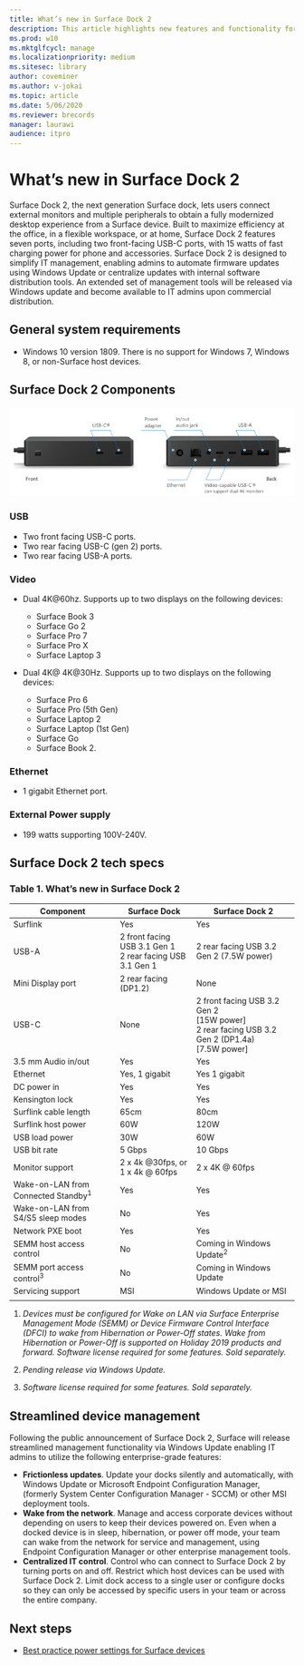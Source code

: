 ```yaml
---
title: What’s new in Surface Dock 2
description: This article highlights new features and functionality for the next generation Surface Dock.
ms.prod: w10
ms.mktglfcycl: manage
ms.localizationpriority: medium
ms.sitesec: library
author: coveminer
ms.author: v-jokai
ms.topic: article
ms.date: 5/06/2020
ms.reviewer: brecords
manager: laurawi
audience: itpro
---
```

# What’s new in Surface Dock 2

Surface Dock 2, the next generation Surface dock, lets users connect external monitors and multiple peripherals to obtain a fully modernized desktop experience from a Surface device. Built to maximize efficiency at the office, in a flexible workspace, or at home, Surface Dock 2 features seven ports, including two front-facing USB-C ports, with 15 watts of fast charging power for phone and accessories. Surface Dock 2 is designed to simplify IT management, enabling admins to automate firmware updates using Windows Update or centralize updates with internal software distribution tools. An extended set of management tools will be released via Windows update and become available to IT admins upon commercial distribution. 

## General system requirements

- Windows 10 version 1809. There is no support for Windows 7, Windows 8, or non-Surface host devices. 

## Surface Dock 2 Components

![Surface Dock 2 Components](./images/surface-dock2.png)
 
### USB

- Two front facing USB-C ports.
- Two rear facing USB-C (gen 2) ports.
- Two rear facing USB-A ports. 

### Video
 	
- Dual 4K@60hz. Supports up to two displays on the following devices:

  - Surface Book 3
  - Surface Go 2
  - Surface Pro 7
  - Surface Pro X
  - Surface Laptop 3

- Dual 4K@ 4K@30Hz. Supports up to two displays on the following devices:

  - Surface Pro 6
  - Surface Pro (5th Gen)
  - Surface Laptop 2
  - Surface Laptop (1st Gen)
  - Surface Go
  - Surface Book 2.

### Ethernet

- 1 gigabit Ethernet port. 

### External Power supply

- 199 watts supporting 100V-240V.


## Surface Dock 2 tech specs 

### Table 1. What’s new in Surface Dock 2

|Component|Surface Dock|Surface Dock 2|
|---|---|---|
|Surflink|Yes|Yes|
|USB-A|2 front facing USB 3.1 Gen 1<br>2 rear facing USB 3.1 Gen 1|2 rear facing USB 3.2 Gen 2 (7.5W power)|
|Mini Display port|2 rear facing (DP1.2)|None|
|USB-C|None|2 front facing USB 3.2 Gen 2<br>[15W power]<br>2 rear facing USB 3.2 Gen 2 (DP1.4a)<br>[7.5W power]|
|3.5 mm Audio in/out|Yes|Yes|
|Ethernet|Yes, 1 gigabit|Yes 1 gigabit|
|DC power in|Yes|Yes|
|Kensington lock|Yes|Yes|
|Surflink cable length|65cm|80cm|
|Surflink host power|60W|120W|
|USB load power|30W|60W|
|USB bit rate|5 Gbps|10 Gbps|
|Monitor support|2 x 4k @30fps, or<br>1 x 4k @ 60fps|2 x 4K @ 60fps|
|Wake-on-LAN from Connected Standby<sup>1</sup>|Yes|Yes|
|Wake-on-LAN from S4/S5 sleep modes|No|Yes|
|Network PXE boot|Yes|Yes|
|SEMM host access control|No|Coming in Windows Update<sup>2</sup>|
|SEMM port access control<sup>3</sup>|No|Coming in Windows Update|
|Servicing support|MSI|Windows Update or MSI|
||||

1. *Devices must be configured for Wake on LAN via Surface Enterprise Management Mode (SEMM) or Device Firmware Control Interface (DFCI) to wake from Hibernation or Power-Off states. Wake from Hibernation or Power-Off is supported on Holiday 2019 products and forward. Software license required for some features. Sold separately.*

2. *Pending release via Windows Update.*

3. *Software license required for some features. Sold separately.*

## Streamlined device management

Following the public announcement of Surface Dock 2, Surface will release streamlined management functionality via Windows Update enabling IT admins to utilize the following enterprise-grade features:

- **Frictionless updates**. Update your docks silently and automatically, with Windows Update or Microsoft Endpoint Configuration Manager, (formerly System Center Configuration Manager - SCCM) or other MSI deployment tools. 
- **Wake from the network**. Manage and access corporate devices without depending on users to keep their devices powered on. Even when a docked device is in sleep, hibernation, or power off mode, your team can wake from the network for service and management, using Endpoint Configuration Manager or other enterprise management tools.
- **Centralized IT control**. Control who can connect to Surface Dock 2 by turning ports on and off. Restrict which host devices can be used with Surface Dock 2. Limit dock access to a single user or configure docks so they can only be accessed by specific users in your team or across the entire company.

## Next steps

- [Best practice power settings for Surface devices](maintain-optimal-power-settings-on-Surface-devices.md)